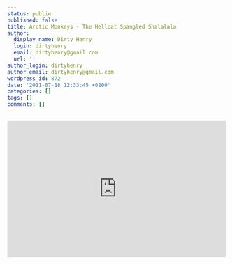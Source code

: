 ```yaml
---
status: publie
published: false
title: Arctic Monkeys - The Hellcat Spangled Shalalala
author:
  display_name: Dirty Henry
  login: dirtyhenry
  email: dirtyhenry@gmail.com
  url: ''
author_login: dirtyhenry
author_email: dirtyhenry@gmail.com
wordpress_id: 872
date: '2011-07-18 12:33:45 +0200'
categories: []
tags: []
comments: []
---
```

<iframe width="500" height="314" src="http://www.youtube.com/embed/dAlRXC19hmE" frameborder="0" allowfullscreen></iframe>
